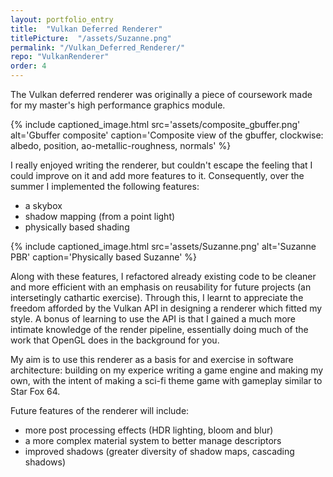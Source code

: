 ```yaml
---
layout: portfolio_entry
title:  "Vulkan Deferred Renderer"
titlePicture:  "/assets/Suzanne.png"
permalink: "/Vulkan_Deferred_Renderer/"
repo: "VulkanRenderer"
order: 4
---
```

<!-- main content -->
The Vulkan deferred renderer was originally a piece of coursework made for my master's high performance graphics module.

{% include captioned_image.html src='assets/composite_gbuffer.png' alt='Gbuffer composite' caption='Composite view of the gbuffer, clockwise: albedo, position, ao-metallic-roughness, normals' %}

I really enjoyed writing the renderer, but couldn't escape the feeling that I could improve on it and add more features to it. Consequently, over the summer I implemented the following features:
- a skybox
- shadow mapping (from a point light)
- physically based shading

{% include captioned_image.html src='assets/Suzanne.png' alt='Suzanne PBR' caption='Physically based Suzanne' %}

Along with these features, I refactored already existing code to be cleaner and more efficient with an emphasis on reusability for future projects (an intersetingly cathartic exercise). Through this, I learnt to appreciate the freedom afforded by the Vulkan API in designing a renderer which fitted my style. A bonus of learning to use the API is that I gained a much more intimate knowledge of the render pipeline, essentially doing much of the work that OpenGL does in the background for you.

My aim is to use this renderer as a basis for and exercise in software architecture: building on my experice writing a game engine and making my own, with the intent of making a sci-fi theme game  with gameplay similar to Star Fox 64.

Future features of the renderer will include:
- more post processing effects (HDR lighting, bloom and blur)
- a more complex material system to better manage descriptors
- improved shadows (greater diversity of shadow maps, cascading shadows)
